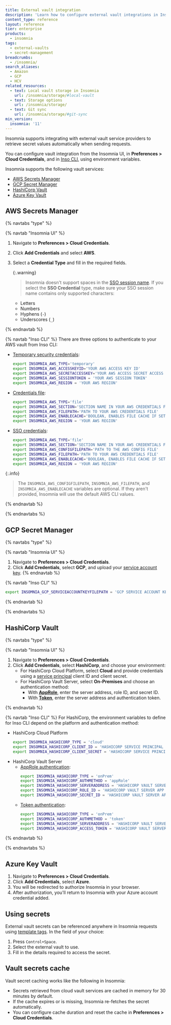 ```yaml
---
title: External vault integration
description: 'Learn how to configure external vault integrations in Insomnia using AWS, GCP, Azure, and HashiCorp vault providers.'
content_type: reference
layout: reference
tier: enterprise
products:
  - insomnia
tags:
  - external-vaults
  - secret-management
breadcrumbs:
  - /insomnia/
search_aliases:
  - Amazon
  - GCP
  - HCV
related_resources:
  - text: Local vault storage in Insomnia
    url: /insomnia/storage/#local-vault
  - text: Storage options
    url: /insomnia/storage/
  - text: Git sync
    url: /insomnia/storage/#git-sync
min_version:
  insomnia: '11'
---
```


Insomnia supports integrating with external vault service providers to retrieve secret values automatically when sending requests.

You can configure vault integration from the Insomnia UI, in **Preferences > Cloud Credentials**, and in [Inso CLI](/inso-cli/), using environment variables.

Insomnia supports the following vault services:

- [AWS Secrets Manager](https://aws.amazon.com/secrets-manager/)
- [GCP Secret Manager](https://cloud.google.com/security/products/secret-manager?hl=en)
- [HashiCorp Vault](https://developer.hashicorp.com/vault)
- [Azure Key Vault](https://azure.microsoft.com/en-us/products/key-vault)

## AWS Secrets Manager

{% navtabs "type" %}

{% navtab "Insomnia UI" %}

1. Navigate to **Preferences > Cloud Credentials**.
1. Click **Add Credentials** and select **AWS**.
1. Select a **Credential Type** and fill in the required fields.
   
   {:.warning}
   > Insomnia doesn't support spaces in the [SSO session name](https://docs.aws.amazon.com/cli/latest/userguide/cli-configure-sso.html#cli-configure-sso-configure). If you select the **SSO Credential** type, make sure your SSO session name contains only supported characters:
    * Letters
    * Numbers
    * Hyphens (`-`)
    * Underscores (`_`)
    
{% endnavtab %}

{% navtab "Inso CLI" %}
There are three options to authenticate to your AWS vault from Inso CLI:

- [Temporary security credentials](https://docs.aws.amazon.com/IAM/latest/UserGuide/id_credentials_temp.html):
  ```sh
  export INSOMNIA_AWS_TYPE='temporary'
  export INSOMNIA_AWS_ACCESSKEYID='YOUR AWS ACCESS KEY ID'
  export INSOMNIA_AWS_SECRETACCESSKEY='YOUR AWS ACCESS SECRET ACCESS KEY'
  export INSOMNIA_AWS_SESSIONTOKEN = 'YOUR AWS SESSION TOKEN'
  export INSOMNIA_AWS_REGION = 'YOUR AWS REGION'
  ```
- [Credentials file](https://docs.aws.amazon.com/cli/v1/userguide/cli-configure-files.html):
  ```sh
  export INSOMNIA_AWS_TYPE='file'
  export INSOMNIA_AWS_SECTION='SECTION NAME IN YOUR AWS CREDENTIALS FILE'
  export INSOMNIA_AWS_FILEPATH='PATH TO YOUR AWS CREDENTIALS FILE'
  export INSOMNIA_AWS_ENABLECACHE='BOOLEAN, ENABLES FILE CACHE IF SET TO TRUE'
  export INSOMNIA_AWS_REGION = 'YOUR AWS REGION'
  ```
- [SSO credentials](https://docs.aws.amazon.com/cli/latest/userguide/cli-configure-sso.html):
  ```sh
  export INSOMNIA_AWS_TYPE='file'
  export INSOMNIA_AWS_SECTION='SECTION NAME IN YOUR AWS CREDENTIALS FILE'
  export INSOMNIA_AWS_CONFIGFILEPATH='PATH TO THE AWS CONFIG FILE'
  export INSOMNIA_AWS_FILEPATH='PATH TO YOUR AWS CREDENTIALS FILE'
  export INSOMNIA_AWS_ENABLECACHE='BOOLEAN, ENABLES FILE CACHE IF SET TO TRUE'
  export INSOMNIA_AWS_REGION = 'YOUR AWS REGION'
  ```

{:.info}
> The `INSOMNIA_AWS_CONFIGFILEPATH`, `INSOMNIA_AWS_FILEPATH`, and `INSOMNIA_AWS_ENABLECACHE` variables are optional. If they aren't provided, Insomnia will use the default AWS CLI values. 

{% endnavtab %}

{% endnavtabs %}

## GCP Secret Manager

{% navtabs "type" %}

{% navtab "Insomnia UI" %}

1. Navigate to **Preferences > Cloud Credentials**.
1. Click **Add Credentials**, select **GCP**, and upload your [service account key](https://cloud.google.com/iam/docs/keys-create-delete).
{% endnavtab %}

{% navtab "Inso CLI" %}
```sh
export INSOMNIA_GCP_SERVICEACCOUNTKEYFILEPATH = 'GCP SERVICE ACCOUNT KEY FILE PATH'
```
{% endnavtab %}

{% endnavtabs %}

## HashiCorp Vault

{% navtabs "type" %}

{% navtab "Insomnia UI" %}

1. Navigate to **Preferences > Cloud Credentials**.
1. Click **Add Credentials**, select **HashiCorp**, and choose your environment:
    * For HashiCorp Cloud Platform, select **Cloud** and provide credentials using a [service principal](https://developer.hashicorp.com/hcp/docs/hcp/iam/service-principal#create-a-service-principal) client ID and client secret.
    * For HashiCorp Vault Server, select **On-Premises** and choose an authentication method:
        * With [**AppRole**](https://developer.hashicorp.com/vault/docs/auth/approle), enter the server address, role ID, and secret ID.
        * With [**Token**](https://developer.hashicorp.com/vault/docs/auth/token), enter the server address and authentication token.

{% endnavtab %}

{% navtab "Inso CLI" %}
For HashiCorp, the environment variables to define for Inso CLI depend on the platform and authentication method:
- HashiCorp Cloud Platform
  ```sh
  export INSOMNIA_HASHICORP_TYPE = 'cloud'
  export INSOMNIA_HASHICORP_CLIENT_ID = 'HASHICORP SERVICE PRINCIPAL CLIENT ID'
  export INSOMNIA_HASHICORP_CLIENT_SECRET = 'HASHICORP SERVICE PRINCIPAL CLIENT SECRET'
  ```
- HashiCorp Vault Server
  - [AppRole authentication](https://developer.hashicorp.com/vault/docs/auth/approle):
    ```sh
    export INSOMNIA_HASHICORP_TYPE = 'onPrem'
    export INSOMNIA_HASHICORP_AUTHMETHOD = 'appRole'
    export INSOMNIA_HASHICORP_SERVERADDRESS = 'HASHICORP VAULT SERVER ADDRESS'
    export INSOMNIA_HASHICORP_ROLE_ID = 'HASHICORP VAULT SERVER APP ROLE ID'
    export INSOMNIA_HASHICORP_SECRET_ID = 'HASHICORP VAULT SERVER APP ROLE SECRET ID'
    ```
  - [Token authentication](https://developer.hashicorp.com/vault/docs/auth/token):
    ```sh
    export INSOMNIA_HASHICORP_TYPE = 'onPrem'
    export INSOMNIA_HASHICORP_AUTHMETHOD = 'token'
    export INSOMNIA_HASHICORP_SERVERADDRESS = 'HASHICORP VAULT SERVER ADDRESS'
    export INSOMNIA_HASHICORP_ACCESS_TOKEN = 'HASHICORP VAULT SERVER ACCESS TOKEN'
    ```
{% endnavtab %}

{% endnavtabs %}



## Azure Key Vault

1. Navigate to **Preferences > Cloud Credentials**.
1. Click **Add Credentials**, select **Azure**.
1. You will be redirected to authorize Insomnia in your browser.
1. After authorization, you'll return to Insomnia with your Azure account credential added.

## Using secrets

External vault secrets can be referenced anywhere in Insomnia requests using [template tags](/insomnia/template-tags/). In the field of your choice:
1. Press `Control+Space`.
1. Select the external vault to use.
1. Fill in the details required to access the secret.

## Vault secrets cache

Vault secret caching works like the following in Insomnia:
- Secrets retrieved from cloud vault services are cached in memory for 30 minutes by default.
- If the cache expires or is missing, Insomnia re-fetches the secret automatically.
- You can configure cache duration and reset the cache in **Preferences > Cloud Credentials**.